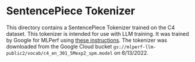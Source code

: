 # SentencePiece Tokenizer

This directory contains a SentencePiece Tokenizer trained on the C4 dataset. This tokenizer is intended for use with LLM training. It was trained by Google for MLPerf using [these instructions](https://github.com/sgpyc/training/blob/paxml-llm-draft/large_language_model/paxml/utils/generate_spm.md). The tokenizer was downloaded from the Google Cloud bucket `gs://mlperf-llm-public2/vocab/c4_en_301_5Mexp2_spm.model` on 6/13/2022. 
